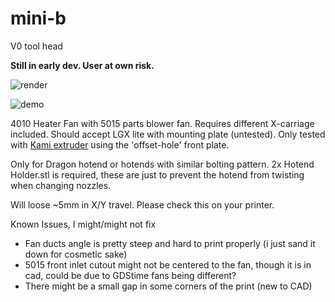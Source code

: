 # mini-b
V0 tool head

**Still in early dev. User at own risk.**

![render](https://user-images.githubusercontent.com/11328522/154849858-c1b2f472-fc35-4eb4-90dc-ad13413cff0b.png)

![demo](https://user-images.githubusercontent.com/11328522/154850052-a12bc734-be69-4517-bf6b-da9b7772c955.gif)

4010 Heater Fan with 5015 parts blower fan. Requires different X-carriage included. Should accept LGX lite with mounting plate (untested). Only tested with [Kami extruder](https://github.com/intositeme/kami-mini) using the 'offset-hole' front plate.

Only for Dragon hotend or hotends with similar bolting pattern. 2x Hotend Holder.stl is required, these are just to prevent the hotend from twisting when changing nozzles.

Will loose ~5mm in X/Y travel. Please check this on your printer.

Known Issues, I might/might not fix
- Fan ducts angle is pretty steep and hard to print properly (i just sand it down for cosmetic sake)
- 5015 front inlet cutout might not be centered to the fan, though it is in cad, could be due to GDStime fans being different?
- There might be a small gap in some corners of the print (new to CAD)
